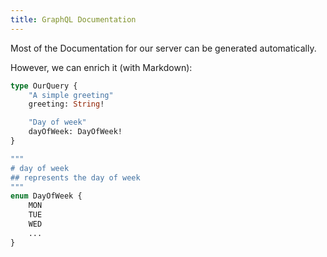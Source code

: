 ```yaml
---
title: GraphQL Documentation
---
```


Most of the Documentation for our server can be generated automatically.

However, we can enrich it (with Markdown):

```graphql
type OurQuery {
	"A simple greeting"
	greeting: String!

	"Day of week"
	dayOfWeek: DayOfWeek!
}

"""
# day of week
## represents the day of week
"""
enum DayOfWeek {
	MON
	TUE
	WED
	...
}
```
